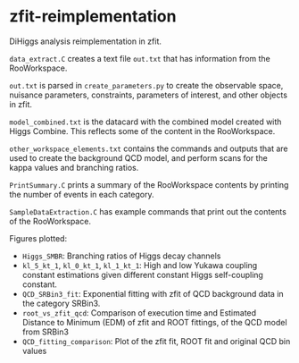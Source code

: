 # zfit-reimplementation
DiHiggs analysis reimplementation in zfit. 

`data_extract.C` creates a text file `out.txt` that has information from the RooWorkspace. 

`out.txt` is parsed in `create_parameters.py` to create the observable space, nuisance parameters, constraints, parameters of interest, and other objects in zfit. 

`model_combined.txt` is the datacard with the combined model created with Higgs Combine. This reflects some of the content in the RooWorkspace. 

`other_workspace_elements.txt` contains the commands and outputs that are used to create the background QCD model, and perform scans for the kappa values and branching ratios. 

`PrintSummary.C` prints a summary of the RooWorkspace contents by printing the number of events in each category.  

`SampleDataExtraction.C` has example commands that print out the contents of the RooWorkspace.

Figures plotted:
-   `Higgs_SMBR`: Branching ratios of Higgs decay channels
-   `kl_5_kt_1`, `kl_0_kt_1`, `kl_1_kt_1`: High and low Yukawa coupling constant estimations given different constant Higgs self-coupling constant.
-   `QCD_SRBin3_fit`: Exponential fitting with zfit of QCD background data in the category SRBin3.
-   `root_vs_zfit_qcd`: Comparison of execution time and Estimated Distance to Minimum (EDM) of zfit and ROOT fittings, of the QCD model from SRBin3
-   `QCD_fitting_comparison`: Plot of the zfit fit, ROOT fit and original QCD bin values
